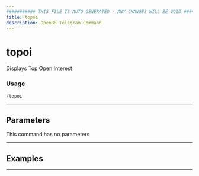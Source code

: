 ```yaml
---
########### THIS FILE IS AUTO GENERATED - ANY CHANGES WILL BE VOID ###########
title: topoi
description: OpenBB Telegram Command
---
```


# topoi

Displays Top Open Interest

### Usage

```python wordwrap
/topoi
```

---

## Parameters

This command has no parameters



---

## Examples


---
